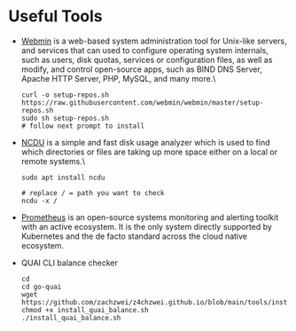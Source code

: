 # Useful Tools

*   [Webmin](https://webmin.com/download/) is a web-based system administration tool for Unix-like servers, and services that can used to configure operating system internals, such as users, disk quotas, services or configuration files, as well as modify, and control open-source apps, such as BIND DNS Server, Apache HTTP Server, PHP, MySQL, and many more.\


    ```
    curl -o setup-repos.sh https://raw.githubusercontent.com/webmin/webmin/master/setup-repos.sh
    sudo sh setup-repos.sh
    # follow next prompt to install
    ```
*   [NCDU](https://ostechnix.com/check-disk-space-usage-linux-using-ncdu/) is a simple and fast disk usage analyzer which is used to find which directories or files are taking up more space either on a local or remote systems.\


    ```
    sudo apt install ncdu

    # replace / = path you want to check
    ncdu -x /
    ```
* [Prometheus](https://prometheus.io/docs/introduction/overview/) is an open-source systems monitoring and alerting toolkit with an active ecosystem. It is the only system directly supported by Kubernetes and the de facto standard across the cloud native ecosystem.

* QUAI CLI balance checker

    ```
    cd
    cd go-quai
    wget https://github.com/zachzwei/z4chzwei.github.io/blob/main/tools/install_quai_balance.sh
    chmod +x install_quai_balance.sh
    ./install_quai_balance.sh
    ```
